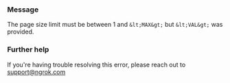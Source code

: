 
### Message
The page size limit must be between 1 and `&lt;MAX&gt;` but `&lt;VAL&gt;` was provided.

### Further help
If you're having trouble resolving this error, please reach out to [support@ngrok.com](mailto:support@ngrok.com?subject=Help%20with%20ERR_NGROK_233)

